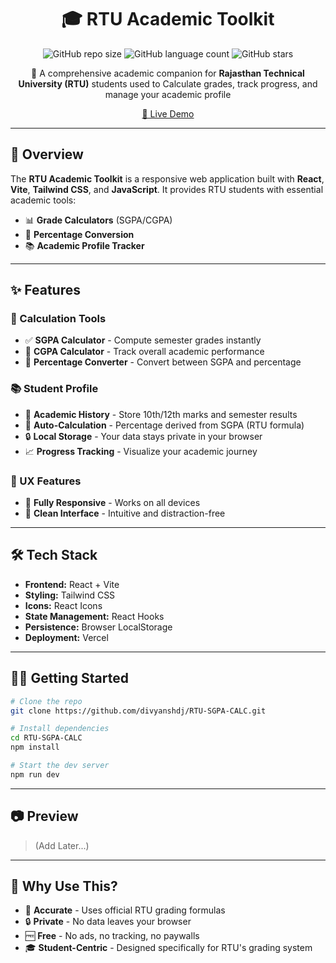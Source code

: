 <div align="center">

# 🎓 RTU Academic Toolkit

![GitHub repo size](https://img.shields.io/github/repo-size/divyanshdj/RTU-SGPA-CALC)
![GitHub language count](https://img.shields.io/github/languages/count/divyanshdj/RTU-SGPA-CALC)
![GitHub stars](https://img.shields.io/github/stars/divyanshdj/RTU-SGPA-CALC?style=social)

🚀 A comprehensive academic companion for **Rajasthan Technical University (RTU)** students used to Calculate grades, track progress, and manage your academic profile

[🔗 Live Demo](https://rtu-sgpa-calc.vercel.app/)

</div>

---

## 📌 Overview

The **RTU Academic Toolkit** is a responsive web application built with **React**, **Vite**, **Tailwind CSS**, and **JavaScript**. It provides RTU students with essential academic tools:

- 📊 **Grade Calculators** (SGPA/CGPA)
- 🔢 **Percentage Conversion**
- 📚 **Academic Profile Tracker**

---

## ✨ Features

### 🧮 Calculation Tools
- ✅ **SGPA Calculator** - Compute semester grades instantly
- 🎯 **CGPA Calculator** - Track overall academic performance
- 🔄 **Percentage Converter** - Convert between SGPA and percentage

### 📚 Student Profile
- 📝 **Academic History** - Store 10th/12th marks and semester results
- 🔄 **Auto-Calculation** - Percentage derived from SGPA (RTU formula)
- 🔒 **Local Storage** - Your data stays private in your browser
- 📈 **Progress Tracking** - Visualize your academic journey

### 🎨 UX Features
- 📱 **Fully Responsive** - Works on all devices
- 🎨 **Clean Interface** - Intuitive and distraction-free

---

## 🛠️ Tech Stack

- **Frontend:** React + Vite  
- **Styling:** Tailwind CSS  
- **Icons:** React Icons  
- **State Management:** React Hooks  
- **Persistence:** Browser LocalStorage  
- **Deployment:** Vercel  

---

## 🧑‍💻 Getting Started

```bash
# Clone the repo
git clone https://github.com/divyanshdj/RTU-SGPA-CALC.git

# Install dependencies
cd RTU-SGPA-CALC
npm install

# Start the dev server
npm run dev
```

---

## 📷 Preview

> (Add Later...)

---

## 🌟 Why Use This?

- 💯 **Accurate** - Uses official RTU grading formulas
- 🔒 **Private** - No data leaves your browser
- 🆓 **Free** - No ads, no tracking, no paywalls
- 🎓 **Student-Centric** - Designed specifically for RTU's grading system